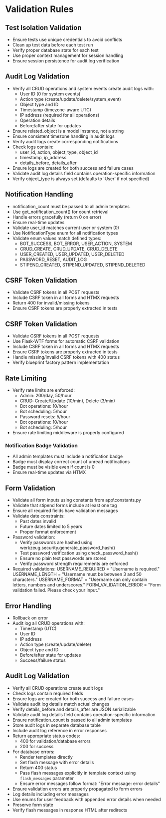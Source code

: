 # Validation Rules

## Test Isolation Validation
- Ensure tests use unique credentials to avoid conflicts
- Clean up test data before each test run
- Verify proper database state for each test
- Use proper context management for session handling
- Ensure session persistence for audit log verification

## Audit Log Validation
- Verify all CRUD operations and system events create audit logs with:
  - User ID (0 for system events)
  - Action type (create/update/delete/system_event)
  - Object type and ID
  - Timestamp (timezone-aware UTC)
  - IP address (required for all operations)
  - Operation details
  - Before/after state for updates
- Ensure related_object is a model instance, not a string
- Ensure consistent timezone handling in audit logs
- Verify audit logs create corresponding notifications
- Check logs contain:
  - user_id, action, object_type, object_id
  - timestamp, ip_address
  - details_before, details_after
- Ensure logs are created for both success and failure cases
- Validate audit log details field contains operation-specific information
- Verify object_type is always set (defaults to 'User' if not specified)

## Notification Handling
- notification_count must be passed to all admin templates
- Use get_notification_count() for count retrieval
- Handle errors gracefully (return 0 on error)
- Ensure real-time updates
- Validate user_id matches current user or system (0)
- Use NotificationType enum for all notification types
- Validate enum values match defined types:
  - BOT_SUCCESS, BOT_ERROR, USER_ACTION, SYSTEM
  - CRUD_CREATE, CRUD_UPDATE, CRUD_DELETE
  - USER_CREATED, USER_UPDATED, USER_DELETED
  - PASSWORD_RESET, AUDIT_LOG
  - STIPEND_CREATED, STIPEND_UPDATED, STIPEND_DELETED

## CSRF Token Validation
- Validate CSRF tokens in all POST requests
- Include CSRF token in all forms and HTMX requests
- Return 400 for invalid/missing tokens
- Ensure CSRF tokens are properly extracted in tests

## CSRF Token Validation
- Validate CSRF tokens in all POST requests
- Use Flask-WTF forms for automatic CSRF validation
- Include CSRF token in all forms and HTMX requests
- Ensure CSRF tokens are properly extracted in tests
- Handle missing/invalid CSRF tokens with 400 status
- Verify blueprint factory pattern implementation

## Rate Limiting
- Verify rate limits are enforced:
  - Admin: 200/day, 50/hour
  - CRUD: Create/Update (10/min), Delete (3/min)
  - Bot operations: 10/hour
  - Bot scheduling: 5/hour
  - Password resets: 5/hour
  - Bot operations: 10/hour
  - Bot scheduling: 5/hour
- Ensure rate limiting middleware is properly configured

### Notification Badge Validation
- All admin templates must include a notification badge
- Badge must display correct count of unread notifications
- Badge must be visible even if count is 0
- Ensure real-time updates via HTMX

## Form Validation
- Validate all form inputs using constants from app\constants.py
- Validate that stipend forms include at least one tag
- Ensure all required fields have validation messages
- Validate date constraints:
  - Past dates invalid
  - Future dates limited to 5 years
  - Proper format enforcement
- Password validation:
  - Verify passwords are hashed using werkzeug.security.generate_password_hash()
  - Test password verification using check_password_hash()
  - Ensure no plain text passwords are stored
  - Verify password strength requirements are enforced
- Required validations:
    USERNAME_REQUIRED = "Username is required."
    USERNAME_LENGTH = "Username must be between 3 and 50 characters."
    USERNAME_FORMAT = "Username can only contain letters, numbers and underscores."
    FORM_VALIDATION_ERROR = "Form validation failed. Please check your input."

## Error Handling
- Rollback on error
- Audit log all CRUD operations with:
  - Timestamp (UTC)
  - User ID
  - IP address
  - Action type (create/update/delete)
  - Object type and ID
  - Before/after state for updates
  - Success/failure status

## Audit Log Validation
- Verify all CRUD operations create audit logs
- Check logs contain required fields
- Ensure logs are created for both success and failure cases
- Validate audit log details match actual changes
- Verify details_before and details_after are JSON serializable
- Validate audit log details field contains operation-specific information
- Ensure notification_count is passed to all admin templates
- Store audit logs in separate database table
- Include audit log reference in error responses
- Return appropriate status codes:
  - 400 for validation/database errors
  - 200 for success
- For database errors:
  - Render templates directly
  - Set flash message with error details
  - Return 400 status
  - Pass flash messages explicitly in template context using `flash_messages` parameter
  - Ensure error messages follow format: "Error message: error details"
- Ensure validation errors are properly propagated to form errors
- Log details including error messages
- Use enums for user feedback with appended error details when needed
- Preserve form state
- Verify flash messages in response HTML after redirects

